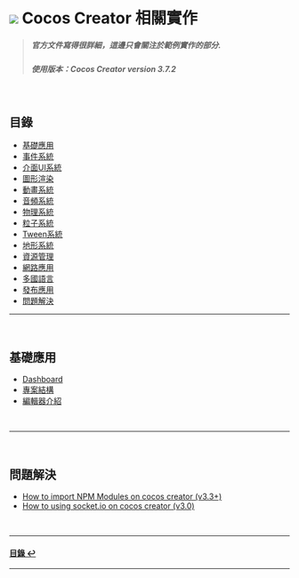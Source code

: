 # ![](https://drive.google.com/uc?id=10INx5_pkhMcYRdx_OO4rXNXxcsvPtBYq) Cocos Creator 相關實作

> ##### 官方文件寫得很詳細，這邊只會關注於範例實作的部分.
> ##### 使用版本：Cocos Creator version 3.7.2

<br>

<!--ts-->
## 目錄
* [基礎應用](#基礎應用)
* [事件系統](#事件系統)
* [介面UI系統](#介面UI系統)
* [圖形渲染](#圖形渲染)
* [動畫系統](#動畫系統)
* [音頻系統](#音頻系統)
* [物理系統](#物理系統)
* [粒子系統](#粒子系統)
* [Tween系統](#Tween系統)
* [地形系統](#地形系統)
* [資源管理](#資源管理)
* [網路應用](#網路應用)
* [多國語言](#多國語言)
* [發布應用](#發布應用)
* [問題解決](#問題解決)
<!--te-->

---
<br>

## 基礎應用
* [Dashboard](https://github.com/RC-Dev-Tech/cocos-dashboard) <br>
* [專案結構]() <br>
* [編輯器介紹]() <br>

<br>

---
<br>

## 問題解決
* [How to import NPM Modules on cocos creator (v3.3+)](https://github.com/RC-Dev-Tech/cocos-note-2023-05-02) <br>
* [How to using socket.io on cocos creator (v3.0)](https://github.com/RC-Dev-Tech/cocos-note-2023-04-26) <br>

<br>

---
<!--ts-->
#### [目錄 ↩](#目錄)
<!--te-->
---
